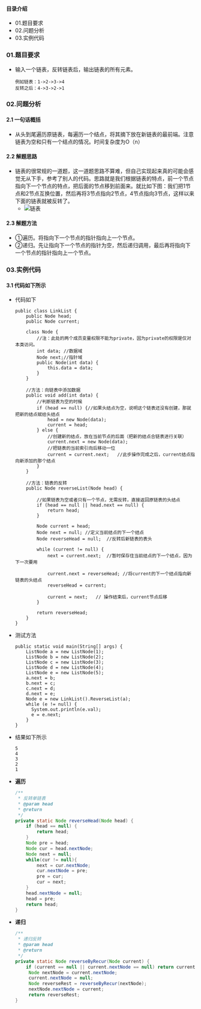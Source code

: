 #### 目录介绍
- 01.题目要求
- 02.问题分析
- 03.实例代码





### 01.题目要求
- 输入一个链表，反转链表后，输出链表的所有元素。
    ```
    例如链表：1->2->3->4
    反转之后：4->3->2->1
    ```


### 02.问题分析
#### 2.1 一句话概括
- 从头到尾遍历原链表，每遍历一个结点，将其摘下放在新链表的最前端。注意链表为空和只有一个结点的情况。时间复杂度为O（n）


#### 2.2 解题思路
- 链表的很常规的一道题，这一道题思路不算难，但自己实现起来真的可能会感觉无从下手，参考了别人的代码。思路就是我们根据链表的特点，前一个节点指向下一个节点的特点，把后面的节点移到前面来。就比如下图：我们把1节点和2节点互换位置，然后再将3节点指向2节点，4节点指向3节点，这样以来下面的链表就被反转了。
    - ![链表](https://img-blog.csdn.net/20160420134000174)


#### 2.3 解题方法
- ①遍历。将指向下一个节点的指针指向上一个节点。
- ②递归。先让指向下一个节点的指针为空，然后递归调用，最后再将指向下一个节点的指针指向上一个节点。


### 03.实例代码
#### 3.1 代码如下所示
- 代码如下
    ```
    public class LinkList {
        public Node head;
        public Node current;
        
        class Node {
            //注：此处的两个成员变量权限不能为private，因为private的权限是仅对本类访问。
            int data; //数据域
            Node next;//指针域
            public Node(int data) {
                this.data = data;
            }
        }
        
        //方法：向链表中添加数据
        public void add(int data) {
            //判断链表为空的时候
            if (head == null) {//如果头结点为空，说明这个链表还没有创建，那就把新的结点赋给头结点
                head = new Node(data);
                current = head;
            } else {
                //创建新的结点，放在当前节点的后面（把新的结点合链表进行关联）
                current.next = new Node(data);
                //把链表的当前索引向后移动一位
                current = current.next;   //此步操作完成之后，current结点指向新添加的那个结点
            }
        }
    
        //方法：链表的反转
        public Node reverseList(Node head) {
    
            //如果链表为空或者只有一个节点，无需反转，直接返回原链表的头结点
            if (head == null || head.next == null) {
                return head;
            }
    
            Node current = head;
            Node next = null; //定义当前结点的下一个结点
            Node reverseHead = null;  //反转后新链表的表头
    
            while (current != null) {
                next = current.next;  //暂时保存住当前结点的下一个结点，因为下一次要用
    
                current.next = reverseHead; //将current的下一个结点指向新链表的头结点
                reverseHead = current;  
    
                current = next;   // 操作结束后，current节点后移
            }
    
            return reverseHead;
        }
    }
    ```
- 测试方法
    ```
    public static void main(String[] args) {
        ListNode a = new ListNode(1);
        ListNode b = new ListNode(2);
        ListNode c = new ListNode(3);
        ListNode d = new ListNode(4);
        ListNode e = new ListNode(5);
        a.next = b;
        b.next = c;
        c.next = d;
        d.next = e;
        Node e = new LinkList().ReverseList(a);
        while (e != null) {
          System.out.println(e.val);
          e = e.next;
        }
    }
    ```
- 结果如下所示
    ```
    5
    4
    3
    2
    1
    ```
- **遍历**
    ```java
    /**
     * 反转单链表
     * @param head
     * @return
     */
    private static Node reverseHead(Node head) {
        if (head == null) {
            return head;
        }
        Node pre = head;
        Node cur = head.nextNode;
        Node next = null;
        while(cur != null){
            next = cur.nextNode;
            cur.nextNode = pre;
            pre = cur;
            cur = next;
        }
        head.nextNode = null;
        head = pre;
        return head;
    }
    ```
- **递归**
    ```java
    /**
     * 递归反转
     * @param head
     * @return
     */
    private static Node reverseByRecur(Node current) {
        if (current == null || current.nextNode == null) return current;  
         Node nextNode = current.nextNode;  
         current.nextNode = null;  
         Node reverseRest = reverseByRecur(nextNode);  
         nextNode.nextNode = current;  
         return reverseRest;  
    }
    ```


